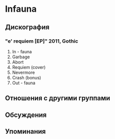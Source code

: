 # Infauna



## Дискография

### "e' requiem [EP]" 2011, Gothic

01. In - fauna
02. Garbage
03. Abort
04. Requiem (cover)
05. Nevermore
06. Crash (bonus)
07. Out - fauna


## Отношения с другими группами


## Обсуждения


## Упоминания

